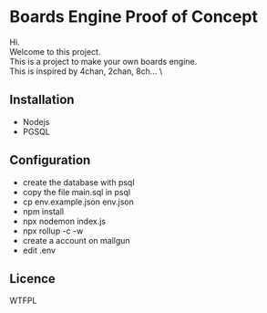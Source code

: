 # Boards Engine Proof of Concept

Hi. \
Welcome to this project. \
This is a project to make your own boards engine. \
This is inspired by 4chan, 2chan, 8ch... \

## Installation
- Nodejs 
- PGSQL

## Configuration
- create the database with psql
- copy the file main.sql in psql 
- cp env.example.json env.json
- npm install
- npx nodemon index.js
- npx rollup -c -w
- create a account on mailgun
- edit .env

## Licence
WTFPL

